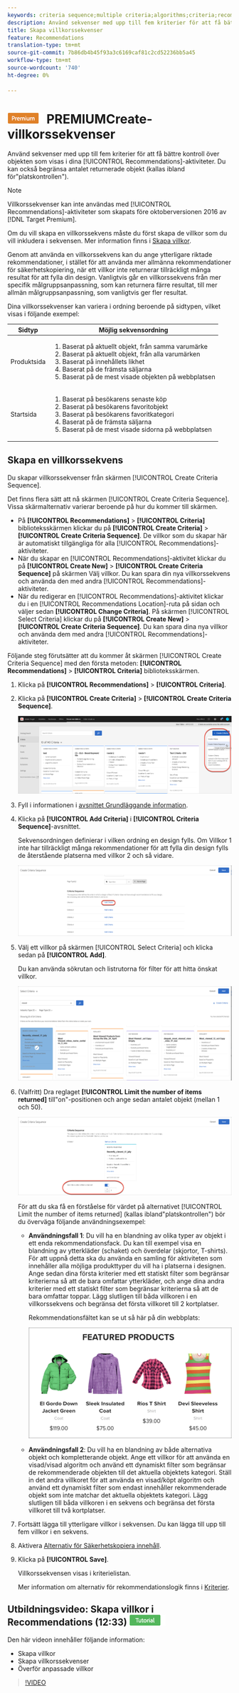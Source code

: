 ```yaml
---
keywords: criteria sequence;multiple criteria;algorithms;criteria;recommendations criteria;sequence;limit number of items returned;slot level control;slot
description: Använd sekvenser med upp till fem kriterier för att få bättre kontroll över de objekt som visas i dina Adobe Target Recommendations-aktiviteter.
title: Skapa villkorssekvenser
feature: Recommendations
translation-type: tm+mt
source-git-commit: 7b86db4b45f93a3c6169caf81c2cd52236bb5a45
workflow-type: tm+mt
source-wordcount: '740'
ht-degree: 0%

---
```



# ![](/help/assets/premium.png) PREMIUMCreate-villkorssekvenser

Använd sekvenser med upp till fem kriterier för att få bättre kontroll över objekten som visas i dina [!UICONTROL Recommendations]-aktiviteter. Du kan också begränsa antalet returnerade objekt (kallas ibland för&quot;platskontrollen&quot;).

>[!NOTE]
>
>Villkorssekvenser kan inte användas med [!UICONTROL Recommendations]-aktiviteter som skapats före oktoberversionen 2016 av [!DNL Target Premium].

Om du vill skapa en villkorssekvens måste du först skapa de villkor som du vill inkludera i sekvensen. Mer information finns i [Skapa villkor](/help/c-recommendations/c-algorithms/create-new-algorithm.md).

Genom att använda en villkorssekvens kan du ange ytterligare riktade rekommendationer, i stället för att använda mer allmänna rekommendationer för säkerhetskopiering, när ett villkor inte returnerar tillräckligt många resultat för att fylla din design. Vanligtvis går en villkorssekvens från mer specifik målgruppsanpassning, som kan returnera färre resultat, till mer allmän målgruppsanpassning, som vanligtvis ger fler resultat.

Dina villkorssekvenser kan variera i ordning beroende på sidtypen, vilket visas i följande exempel:

| Sidtyp | Möjlig sekvensordning |
| --- | --- |
| Produktsida | <ol><li>Baserat på aktuellt objekt, från samma varumärke</li><li>Baserat på aktuellt objekt, från alla varumärken</li><li>Baserat på innehållets likhet</li><li>Baserat på de främsta säljarna</li><li>Baserat på de mest visade objekten på webbplatsen</li></ol> |
| Startsida | <ol><li>Baserat på besökarens senaste köp </li><li>Baserat på besökarens favoritobjekt</li><li>Baserat på besökarens favoritkategori</li><li>Baserat på de främsta säljarna</li><li>Baserat på de mest visade sidorna på webbplatsen</li></ol> |

## Skapa en villkorssekvens

Du skapar villkorssekvenser från skärmen [!UICONTROL Create Criteria Sequence].

Det finns flera sätt att nå skärmen [!UICONTROL Create Criteria Sequence]. Vissa skärmalternativ varierar beroende på hur du kommer till skärmen.

* På **[!UICONTROL Recommendations]** > **[!UICONTROL Criteria]** biblioteksskärmen klickar du på **[!UICONTROL Create Criteria]** > **[!UICONTROL Create Criteria Sequence]**. De villkor som du skapar här är automatiskt tillgängliga för alla [!UICONTROL Recommendations]-aktiviteter.
* När du skapar en [!UICONTROL Recommendations]-aktivitet klickar du på **[!UICONTROL Create New]** > **[!UICONTROL Create Criteria Sequence]** på skärmen Välj villkor. Du kan spara din nya villkorssekvens och använda den med andra [!UICONTROL Recommendations]-aktiviteter.
* När du redigerar en [!UICONTROL Recommendations]-aktivitet klickar du i en [!UICONTROL Recommendations Location]-ruta på sidan och väljer sedan **[!UICONTROL Change Criteria]**. På skärmen [!UICONTROL Select Criteria] klickar du på **[!UICONTROL Create New]** > **[!UICONTROL Create Criteria Sequence]**. Du kan spara dina nya villkor och använda dem med andra [!UICONTROL Recommendations]-aktiviteter.

Följande steg förutsätter att du kommer åt skärmen [!UICONTROL Create Criteria Sequence] med den första metoden: **[!UICONTROL Recommendations]** > **[!UICONTROL Criteria]** biblioteksskärmen.

1. Klicka på **[!UICONTROL Recommendations]** > **[!UICONTROL Criteria]**.

1. Klicka på **[!UICONTROL Create Criteria]** > **[!UICONTROL Create Criteria Sequence]**.

   ![](assets/CreateCriteriaSequence.png)

1. Fyll i informationen i [avsnittet Grundläggande information](/help/c-recommendations/c-algorithms/create-new-algorithm.md#info).

1. Klicka på **[!UICONTROL Add Criteria]** i **[!UICONTROL Criteria Sequence]**-avsnittet.

   Sekvensordningen definierar i vilken ordning en design fylls. Om Villkor 1 inte har tillräckligt många rekommendationer för att fylla din design fylls de återstående platserna med villkor 2 och så vidare.

   ![Lägg till villkor](/help/c-recommendations/c-algorithms/assets/add-criteria.png)

1. Välj ett villkor på skärmen [!UICONTROL Select Criteria] och klicka sedan på **[!UICONTROL Add]**.

   Du kan använda sökrutan och listrutorna för filter för att hitta önskat villkor.

   ![Välj villkor](/help/c-recommendations/c-algorithms/assets/select-criteria.png)

1. (Valfritt) Dra reglaget **[!UICONTROL Limit the number of items returned]** till&quot;on&quot;-positionen och ange sedan antalet objekt (mellan 1 och 50).

   ![Begränsa antalet returnerade objekt](/help/c-recommendations/c-algorithms/assets/limit-number.png)

   För att du ska få en förståelse för värdet på alternativet [!UICONTROL Limit the number of items returned] (kallas ibland&quot;platskontrollen&quot;) bör du överväga följande användningsexempel:

   * **Användningsfall 1**: Du vill ha en blandning av olika typer av objekt i ett enda rekommendationsfack. Du kan till exempel visa en blandning av ytterkläder (schaket) och överdelar (skjortor, T-shirts). För att uppnå detta ska du använda en samling för aktiviteten som innehåller alla möjliga produkttyper du vill ha i platserna i designen. Ange sedan dina första kriterier med ett statiskt filter som begränsar kriterierna så att de bara omfattar ytterkläder, och ange dina andra kriterier med ett statiskt filter som begränsar kriterierna så att de bara omfattar toppar. Lägg slutligen till båda villkoren i en villkorssekvens och begränsa det första villkoret till 2 kortplatser.

      Rekommendationsfältet kan se ut så här på din webbplats:

      ![Rekommendationsfack för produkter](/help/c-recommendations/c-algorithms/assets/featured-products.png)

   * **Användningsfall 2**: Du vill ha en blandning av både alternativa objekt och kompletterande objekt. Ange ett villkor för att använda en visad/visad algoritm och använd ett dynamiskt filter som begränsar de rekommenderade objekten till det aktuella objektets kategori. Ställ in det andra villkoret för att använda en visad/köpt algoritm och använd ett dynamiskt filter som endast innehåller rekommenderade objekt som inte matchar det aktuella objektets kategori. Lägg slutligen till båda villkoren i en sekvens och begränsa det första villkoret till två kortplatser.

1. Fortsätt lägga till ytterligare villkor i sekvensen. Du kan lägga till upp till fem villkor i en sekvens.

1. Aktivera [Alternativ för Säkerhetskopiera innehåll](/help/c-recommendations/c-algorithms/create-new-algorithm.md#content).

1. Klicka på **[!UICONTROL Save]**.

   Villkorssekvensen visas i kriterielistan.

   Mer information om alternativ för rekommendationslogik finns i [Kriterier](/help/c-recommendations/c-algorithms/algorithms.md).

## Utbildningsvideo: Skapa villkor i Recommendations (12:33) ![Tutorial badge](/help/assets/tutorial.png)

Den här videon innehåller följande information:

* Skapa villkor
* Skapa villkorssekvenser
* Överför anpassade villkor

>[!VIDEO](https://video.tv.adobe.com/v/27694?quality=12)
